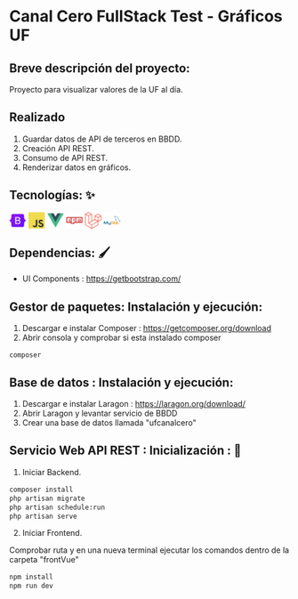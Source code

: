 # Canal Cero FullStack Test - Gráficos UF

## Breve descripción del proyecto: 
Proyecto para visualizar valores de la UF al día.

## Realizado

1. Guardar datos de API de terceros en BBDD.
2. Creación API REST.
3. Consumo de API REST.
4. Renderizar datos en gráficos.

## Tecnologías: ✨

<img align="center" alt="bootstrap" width="30" height="30" src="https://raw.githubusercontent.com/devicons/devicon/master/icons/bootstrap/bootstrap-original.svg"/> <img align="center" alt="javascript" width="30" height="30" src="https://raw.githubusercontent.com/devicons/devicon/master/icons/javascript/javascript-original.svg"/>
  <img align="center" alt="vuejs" width="30" height="30" src="https://github.com/devicons/devicon/blob/master/icons/vuejs/vuejs-original.svg"/>
  <img align="center" alt="npm" width="30" height="30" src="https://github.com/devicons/devicon/blob/master/icons/npm/npm-original-wordmark.svg"/>
  <img align="center" alt="laravel" width="30" height="30" src="https://github.com/devicons/devicon/blob/master/icons/laravel/laravel-original.svg"/>
  <img align="center" alt="mysql" width="30" height="30" src="https://github.com/devicons/devicon/blob/master/icons/mysql/mysql-original-wordmark.svg"/>

## Dependencias: 🖌️

* UI Components : https://getbootstrap.com/


## Gestor de paquetes: Instalación y ejecución:

1. Descargar e instalar Composer : https://getcomposer.org/download
2. Abrir consola y comprobar si esta instalado composer
```
composer
```
## Base de datos : Instalación y ejecución:

1. Descargar e instalar Laragon : https://laragon.org/download/
2. Abrir Laragon y levantar servicio de BBDD
3. Crear una base de datos llamada "ufcanalcero"

## Servicio Web API REST : Inicialización : 🚀

1. Iniciar Backend. 


```
composer install
php artisan migrate
php artisan schedule:run
php artisan serve
```

2. Iniciar Frontend.

Comprobar ruta y en una nueva terminal ejecutar los comandos dentro de la carpeta "frontVue"

```
npm install
npm run dev

```


